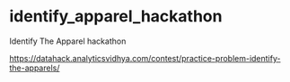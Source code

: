 # identify_apparel_hackathon
Identify The Apparel hackathon

https://datahack.analyticsvidhya.com/contest/practice-problem-identify-the-apparels/
